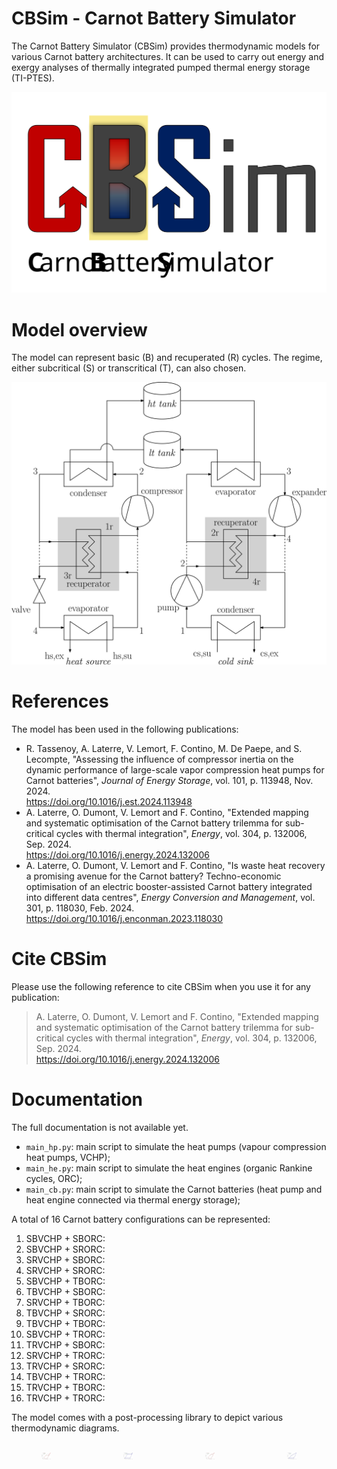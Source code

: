 # CBSim - Carnot Battery Simulator

The Carnot Battery Simulator (CBSim) provides thermodynamic models for various Carnot battery architectures. It can be used to carry out energy and exergy analyses of thermally integrated pumped thermal energy storage (TI-PTES).

<p align="center">
  <img src="figs/CBSim_logo.svg" width="600">
</p>

Model overview
==============

The model can represent basic (B) and recuperated (R) cycles. The regime, either subcritical (S) or transcritical (T), can also chosen.
<p align="center">
  <img src="figs/cb_architecture.svg" width="550">
</p>

References
==========

The model has been used in the following publications:
* R. Tassenoy, A. Laterre, V. Lemort, F. Contino, M. De Paepe, and S. Lecompte, "Assessing the influence of compressor inertia on the dynamic performance of large-scale vapor compression heat pumps for Carnot batteries", *Journal of Energy Storage*, vol. 101, p. 113948, Nov. 2024.<br>
  https://doi.org/10.1016/j.est.2024.113948
* A. Laterre, O. Dumont, V. Lemort and F. Contino, "Extended mapping and systematic optimisation of the Carnot battery trilemma for sub-critical cycles with thermal integration", *Energy*, vol. 304, p. 132006, Sep. 2024.<br>
  https://doi.org/10.1016/j.energy.2024.132006
* A. Laterre, O. Dumont, V. Lemort and F. Contino, "Is waste heat recovery a promising avenue for the Carnot battery? Techno-economic optimisation of an electric booster-assisted Carnot battery integrated into different data centres", *Energy Conversion and Management*, vol. 301, p. 118030, Feb. 2024.<br>
  https://doi.org/10.1016/j.enconman.2023.118030

Cite CBSim
==========

Please use the following reference to cite CBSim when you use it for any publication:
> A. Laterre, O. Dumont, V. Lemort and F. Contino, "Extended mapping and systematic optimisation of the Carnot battery trilemma for sub-critical cycles with thermal integration", *Energy*, vol. 304, p. 132006, Sep. 2024.<br>
  https://doi.org/10.1016/j.energy.2024.132006

Documentation
=============

The full documentation is not available yet.
* ```main_hp.py```: main script to simulate the heat pumps (vapour compression heat pumps, VCHP);
* ```main_he.py```: main script to simulate the heat engines (organic Rankine cycles, ORC);
* ```main_cb.py```: main script to simulate the Carnot batteries (heat pump and heat engine connected via thermal energy storage);

A total of 16 Carnot battery configurations can be represented:
1. SBVCHP + SBORC: 
2. SBVCHP + SRORC: 
3. SRVCHP + SBORC: 
4. SRVCHP + SRORC: 
5. SBVCHP + TBORC: 
6. TBVCHP + SBORC: 
7. SRVCHP + TBORC: 
8. TBVCHP + SRORC: 
9. TBVCHP + TBORC: 
10. SBVCHP + TRORC: 
11. TRVCHP + SBORC: 
12. SRVCHP + TRORC: 
13. TRVCHP + SRORC: 
14. TBVCHP + TRORC: 
15. TRVCHP + TBORC: 
16. TRVCHP + TRORC: 

The model comes with a post-processing library to depict various thermodynamic diagrams.
<div style="display: flex; justify-content: center; gap: 20px; text-align: center;">
  <figure>
    <img src="figs/Th_SRVCHP.svg" width="49%">
  </figure>
  <figure>
    <img src="figs/Th_SRORC.svg" width="49%">
  </figure>
  <figure>
    <img src="figs/Th_TRVCHP.svg" width="49%">
  </figure>
  <figure>
    <img src="figs/Th_TRORC.svg" width="49%">
  </figure>
</div>
